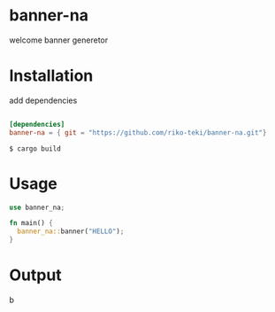 # banner-na
welcome banner generetor

# Installation
add dependencies
```cargo.toml

[dependencies]                                                                                                                    
banner-na = { git = "https://github.com/riko-teki/banner-na.git"}
```
```
$ cargo build
```

# Usage
```rust
use banner_na;

fn main() {
  banner_na::banner("HELLO");
}

```

# Output
b
